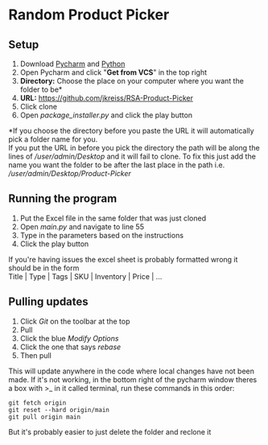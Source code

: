 # Random Product Picker

## Setup

1. Download [Pycharm](https://www.jetbrains.com/pycharm/download/?section=mac) and [Python](https://www.python.org/downloads/?fbclid=IwAR35p70YwPCDXSMJ-ftJ_FcKX7-6HN_UKy5oTsjOlX2QvUX0LGtszD4_2RU)
2. Open Pycharm and click "**Get from VCS**" in the top right
3. **Directory:** Choose the place on your computer where you want the folder to be*
4. **URL:** https://github.com/jkreiss/RSA-Product-Picker
5. Click clone
6. Open *package_installer.py* and click the play button

*If you choose the directory before you paste the URL it will automatically pick a folder name for you. \
If you put the URL in before you pick the directory the path will be along the lines of */user/admin/Desktop* and it 
will fail to clone. To fix this just add the name you want the folder to be after the last place in the path i.e. 
*/user/admin/Desktop/Product-Picker* 

## Running the program
1. Put the Excel file in the same folder that was just cloned
2. Open *main.py* and navigate to line 55 
3. Type in the parameters based on the instructions
4. Click the play button

If you're having issues the excel sheet is probably formatted wrong it should be in the form \
Title | Type | Tags | SKU | Inventory | Price | ...

## Pulling updates
1. Click *Git* on the toolbar at the top
2. Pull
3. Click the blue *Modify Options*
4. Click the one that says *rebase*
5. Then pull


This will update anywhere in the code where local changes have not been made.
If it's not working, in the bottom right of the pycharm window theres a box with >_ in it called terminal, run these 
commands in this order:

`git fetch origin` \
`git reset --hard origin/main` \
`git pull origin main` 

But it's probably easier to just delete the folder and reclone it



